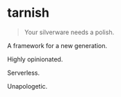 # tarnish

> Your silverware needs a polish.

A framework for a new generation.

Highly opinionated.

Serverless.

Unapologetic.
